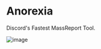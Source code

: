# Anorexia
Discord's Fastest MassReport Tool.

![image](https://user-images.githubusercontent.com/130789102/233870093-32825540-1813-4abf-9c68-a1aa18abcf7d.png)
